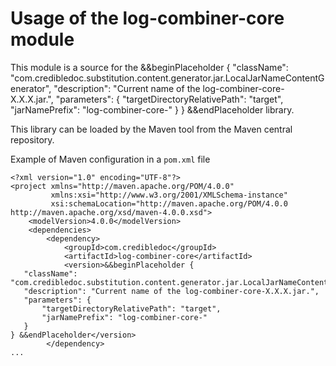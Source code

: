 # Usage of the log-combiner-core module

This module is a source for the &&beginPlaceholder {
          "className": "com.credibledoc.substitution.content.generator.jar.LocalJarNameContentGenerator",
          "description": "Current name of the log-combiner-core-X.X.X.jar.",
                  "parameters": {
                      "targetDirectoryRelativePath": "target",
                      "jarNamePrefix": "log-combiner-core-"
                  }
      } &&endPlaceholder library.

This library can be loaded by the Maven tool from the Maven central repository.

Example of Maven configuration in a `pom.xml` file

    <?xml version="1.0" encoding="UTF-8"?>
    <project xmlns="http://maven.apache.org/POM/4.0.0"
             xmlns:xsi="http://www.w3.org/2001/XMLSchema-instance"
             xsi:schemaLocation="http://maven.apache.org/POM/4.0.0 http://maven.apache.org/xsd/maven-4.0.0.xsd">
        <modelVersion>4.0.0</modelVersion>
        <dependencies>
            <dependency>
                <groupId>com.credibledoc</groupId>
                <artifactId>log-combiner-core</artifactId>
                <version>&&beginPlaceholder {
       "className": "com.credibledoc.substitution.content.generator.jar.LocalJarNameContentGenerator",
       "description": "Current name of the log-combiner-core-X.X.X.jar.",
       "parameters": {
           "targetDirectoryRelativePath": "target",
           "jarNamePrefix": "log-combiner-core-"
       }
    } &&endPlaceholder</version>
            </dependency>
    ...